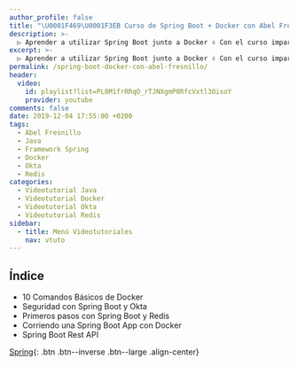 ```yaml
---
author_profile: false
title: "\U0001F469‍\U0001F3EB Curso de Spring Boot + Docker con Abel Fresnillo"
description: >-
  ▷ Aprender a utilizar Spring Boot junto a Docker ✌️ Con el curso impartido por Abel Fresnillo ⭐️
excerpt: >-
  ▷ Aprender a utilizar Spring Boot junto a Docker ✌️ Con el curso impartido por Abel Fresnillo ⭐️
permalink: /spring-boot-docker-con-abel-fresnillo/
header:
  video:
    id: playlist?list=PL8M1frRRqO_rTJNXgmP0RfcVxtl3OisoY
    provider: youtube
comments: false
date: 2019-12-04 17:55:00 +0200
tags:
  - Abel Fresnillo
  - Java
  - Framework Spring
  - Docker
  - Okta
  - Redis
categories:
  - Videotutorial Java
  - Videotutorial Docker
  - Videotutorial Okta
  - Videotutorial Redis
sidebar:
  - title: Menú Videotutoriales
    nav: vtuto
---
```


## Índice

* 10 Comandos Básicos de Docker
* Seguridad con Spring Boot y Okta
* Primeros pasos con Spring Boot y Redis
* Corriendo una Spring Boot App con Docker
* Spring Boot Rest API

[Spring](/cursos-tecnologia/#spring){: .btn .btn--inverse .btn--large .align-center}
